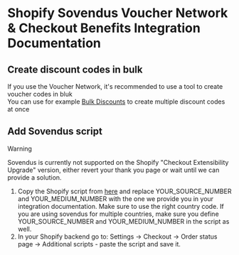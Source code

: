 # Shopify Sovendus Voucher Network & Checkout Benefits Integration Documentation

## Create discount codes in bulk

If you use the Voucher Network, it's recommended to use a tool to create voucher codes in bluk \
You can use for example [Bulk Discounts](https://apps.shopify.com/bulk-discounts) to create multiple discount codes at once

## Add Sovendus script

> [!WARNING]
> Sovendus is currently not supported on the Shopify "Checkout Extensibility Upgrade" version, either revert your thank you page or wait until we can provide a solution.

1. Copy the Shopify script from [here](https://github.com/Sovendus-GmbH/Sovendus-Shopify-Voucher-Network-and-Checkout-Benefits-Documentation/blob/main/shopify.template.html) and replace YOUR_SOURCE_NUMBER and YOUR_MEDIUM_NUMBER with the one we provide you in your integration documentation. Make sure to use the right country code. If you are using sovendus for multiple countries, make sure you define YOUR_SOURCE_NUMBER and YOUR_MEDIUM_NUMBER in the script as well.
2. In your Shopify backend go to: Settings -> Checkout -> Order status page -> Additional scripts - paste the script and save it.
